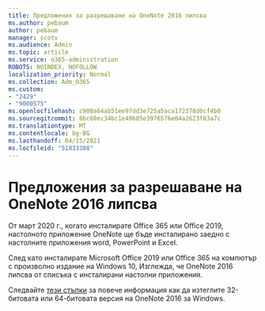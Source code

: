 ```yaml
---
title: Предложения за разрешаване на OneNote 2016 липсва
ms.author: pebaum
author: pebaum
manager: scotv
ms.audience: Admin
ms.topic: article
ms.service: o365-administration
ROBOTS: NOINDEX, NOFOLLOW
localization_priority: Normal
ms.collection: Adm_O365
ms.custom:
- "2429"
- "9000575"
ms.openlocfilehash: c900a64ab51ee97dd3e725a5aca172378d0cf4b0
ms.sourcegitcommit: 8bc60ec34bc1e40685e3976576e04a2623f63a7c
ms.translationtype: MT
ms.contentlocale: bg-BG
ms.lasthandoff: 04/15/2021
ms.locfileid: "51833388"
---
```

# <a name="suggestions-for-resolving-onenote-2016-is-missing"></a>Предложения за разрешаване на OneNote 2016 липсва

От март 2020 г., когато инсталирате Office 365 или Office 2019, настолното приложение OneNote ще бъде инсталирано заедно с настолните приложения word, PowerPoint и Excel.

След като инсталирате Microsoft Office 2019 или Office 365 на компютър с произволно издание на Windows 10, Изглежда, че OneNote 2016 липсва от списъка с инсталирани настолни приложения.

Следвайте [тези стъпки](https://support.office.com/article/OneNote-2016-is-missing-after-installing-Office-2019-or-Office-365-1844ba87-7248-4bd8-a735-66a52f98e6e5) за повече информация как да изтеглите 32-битовата или 64-битовата версия на OneNote 2016 за Windows.
